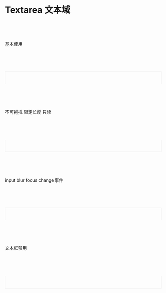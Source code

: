 # Textarea 文本域

<script setup>
import demo1 from './demo1.vue';
import demo2 from './demo2.vue';
import demo3 from './demo3.vue';
import demo4 from './demo4.vue';
import codeds from '@/components/codeds.vue';
import DOC from '@/components/docview.vue';

const propDoc =  [
  [ "row","文本域宽度","number","","10"],
  ["cols", "文本域长度", "number", "-", "30"],
  ["readonly", "只读", "boolean", "-", "false"],
  ["maxLength", "输入最大长度", "number", "-", "-"],
  ["placeholder", "提示内容", "string", "-", "Basic usage"],
  ["disabled", "是否禁用", "boolean", "-", "fasle"],
  ["v-model", "双向绑定", "string/number", "-", "-"],
  ["resize", "是否可以拖拽", "boolean", "-", "-"],
];
const eventDoc = [
  ["input", "输入时行为","input = (e) => console.log(e)"],
  ["focus", "获取焦点","focus = (e) => console.log(e)"] ,
  ["blur", "失去焦点","blur = (e) => console.log(e)"],
];
</script>

<div class="doc1">基本使用</div>
<div class="doc2">
  <demo1></demo1>
</div>
<Suspense><codeds compname="textarea" demoname="demo1"></codeds></Suspense>

<div class="doc1">不可拖拽 限定长度 只读</div>
<div class="doc2">
  <demo2></demo2>
</div>
<Suspense><codeds compname="textarea" demoname="demo1"></codeds></Suspense>
<div class="doc1">input blur focus change 事件</div>
<div class="doc2">
  <demo3></demo3>
</div>
<Suspense><codeds compname="textarea" demoname="demo1"></codeds></Suspense>
<div class="doc1">文本框禁用 </div>
<div class="doc2">
  <demo4></demo4>
</div>
<Suspense><codeds compname="textarea" demoname="demo1"></codeds></Suspense>

<br/>

<DOC title="属性" type=prop :body="propDoc"></DOC>

<br/>


<DOC title="input 事件" type=event :body="eventDoc"></DOC>
<style>
.doc2{
    display:"block";
    border:1px solid #f0f0f0;
    /* height:20vh; */
    padding:2vw;
    margin-top:2vh;
}
.doc1{
    margin-top:2vh;
}
</style>
